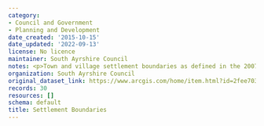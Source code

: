 ```yaml
---
category:
- Council and Government
- Planning and Development
date_created: '2015-10-15'
date_updated: '2022-09-13'
license: No licence
maintainer: South Ayrshire Council
notes: <p>Town and village settlement boundaries as defined in the 2007 LDP</p>
organization: South Ayrshire Council
original_dataset_link: https://www.arcgis.com/home/item.html?id=2fee7037164841e4b4325cccaef39f45
records: 30
resources: []
schema: default
title: Settlement Boundaries
---
```

